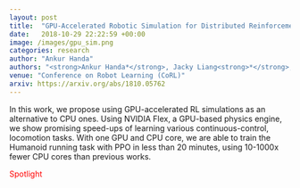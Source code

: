 ```yaml
---
layout: post
title:  "GPU-Accelerated Robotic Simulation for Distributed Reinforcement Learning"
date:   2018-10-29 22:22:59 +00:00
image: /images/gpu_sim.png
categories: research
author: "Ankur Handa"
authors: "<strong>Ankur Handa*</strong>, Jacky Liang<strong>*</strong>, Viktor Makoviychuk<strong>*</strong>, Nuttapong Chentanez, Miles Macklin, Dieter Fox  (<strong>*</strong>Equal Contribution)"
venue: "Conference on Robot Learning (CoRL)"
arxiv: https://arxiv.org/abs/1810.05762
---
```

In this work, we propose using GPU-accelerated RL simulations as an alternative to CPU ones. Using NVIDIA Flex, a GPU-based physics engine, we show promising speed-ups of learning various continuous-control, locomotion tasks. With one GPU and CPU core, we are able to train the Humanoid running task with PPO in less than 20 minutes, using 10-1000x fewer CPU cores than previous works.

<p><font color="red">Spotlight</font></p> 
